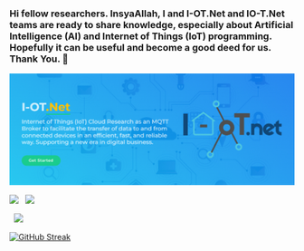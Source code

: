 ### Hi fellow researchers. InsyaAllah, I and I-OT.Net and IO-T.Net teams are ready to share knowledge, especially about Artificial Intelligence (AI) and Internet of Things (IoT) programming. Hopefully it can be useful and become a good deed for us. Thank You. 👋

<p align="center">
  <img src="https://github.com/bsrahmat/bsrahmat/blob/main/latar1.jpg" alt="" class="img-responsive" width="990">
</p>

<div class='container'>
<img style="height: auto; width: 37%;" class="img" src="https://github-readme-stats.vercel.app/api?username=bsrahmat&show_icons=true&theme=blue-green" />
&nbsp;
<img style="height: auto; width: 30%;" class="img" src="https://github-readme-stats.vercel.app/api/top-langs/?username=bsrahmat&theme=radical&layout=compact" />

&nbsp;
<img style="height: auto; width: 30%;" class="img" src="http://github-readme-streak-stats.herokuapp.com?user=bsrahmat&theme=dark&background=000000)" />
</div>

[![GitHub Streak](http://github-readme-streak-stats.herokuapp.com?user=bsrahmat&theme=dark&background=000000)](https://git.io/streak-stats)

<!--
**bsrahmat/bsrahmat** is a ✨ _special_ ✨ repository because its `README.md` (this file) appears on your GitHub profile.

Here are some ideas to get you started:

- 🔭 I’m currently working on ...
- 🌱 I’m currently learning ...
- 👯 I’m looking to collaborate on ...
- 🤔 I’m looking for help with ...
- 💬 Ask me about ...
- 📫 How to reach me: ...
- 😄 Pronouns: ...
- ⚡ Fun fact: ...
-->
